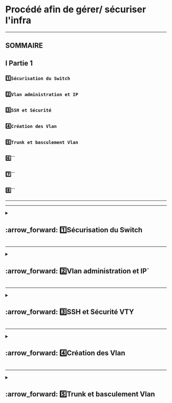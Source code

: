 # Procédé  afin de gérer/ sécuriser l'infra
***
## SOMMAIRE

## I Partie 1
### 1️⃣`Sécurisation du Switch`
### 2️⃣`Vlan administration et IP`
### 3️⃣`SSH et Sécurité`
### 4️⃣`Création des Vlan`
### 5️⃣`Trunk et basculement Vlan`
### 6️⃣``
### 7️⃣``
### 8️⃣``





***
***
<details>
<summary>
<h2>
:arrow_forward: 1️⃣Sécurisation du Switch
</h2>
</summary>


#### C'est un mauvaise pratique d'avoir tout les port sur le même Vlan, comme dans la configuration par defaut.

#### 1.1) Changer son nom 
      saiph#hostname <name>

#### 1.2) Rentrer le switch sur un domaine, le domaine sert entre autre à créer des clé SSH
         saiph(config)#ip domain-name stars.local

#### 1.3) Création d'un Vlan exotique et le fermer administrativement(afin de retarder un attaquant évantuel, qui chercherai à accéder à l'infra via les interfaces)
        saiph(config)#vlan 3000
        saiph(config) shutdown

#### 1.4) Passer les Interfaces en mode access(pour éviter qu'elles ne se fassent négocier en mode trunck) 
        saiph(config-if)#interface range fastEthernet 0/1-24

![image](https://github.com/user-attachments/assets/5cb509b3-912b-4173-906f-cb5687907e79)

#### 1.5) Déplacer les interfaces sur le Vlan 3000 créer précédement 
       saiph(config-if)#switchport access vlan 3000
    

![image](https://github.com/user-attachments/assets/aba67810-14e0-4a7d-ae8e-7736462ec0eb)

#### Et si on regarde la running config =>

![image](https://github.com/user-attachments/assets/0737aa01-ea9a-4b23-bf24-464d404b6ee8)

### 1.6 ) Eteindre administrativement les interfaces fast Ethernet et Gigabit
            saiph#conf t
            saiph(config)#interface range fastEthernet 0/1-24 
            saiph(config-if-range)#shutdown
            saiph(config)#interface range gigabitEthernet 0/1-2
            saiph(config-if-range)#shutdown

![image](https://github.com/user-attachments/assets/bb3be8f8-51b1-4cfb-abf9-0e5c92ed274e)

</details>


***
<details>
<summary>
<h2>
:arrow_forward: 2️⃣Vlan administration et IP`
</h2>
</summary>
      
#### 2.1) Création du Vlan Admin
            saiph#conf ter
            saiph(config)#vlan 100
            saiph(config-vlan)#name <NAME> (NET)

### 2.2) Donner une IP au Vlan 100
            saiph(config)#interface vlan 100
            saiph(config-if)#ip address (10.100.100.252 255.255.255.248)

### 2.3) Renseigner le default gateway
            saiph(config)# interface vlan 100
            saiph(config-if)#ip default-gateway gateway(10.100.100.254)


### 2.4) Copier running-config => startup-config 
            saiph#copy running-config startup-config

### Vérif:
![image](https://github.com/user-attachments/assets/9fb0bd7a-d3af-4060-aab7-25e1c705f13a)

![image](https://github.com/user-attachments/assets/0bd2acf3-c617-41c2-8513-ba72ec8c49eb)

</details>

***

<details>
<summary>
<h2>
:arrow_forward: 3️⃣SSH et Sécurité VTY
</h2>
</summary>

### 3.1) Sécuriser la connection => enable
### Le mot de passe ne sera plus en claire dans run/start-config
            saiph(config)#service password-encryption 


### Créer le MDP ici (131213)
            saiph(config)# enable secret <MDP>
![image](https://github.com/user-attachments/assets/5293facc-62c0-49b2-a877-e22dabcd6fb1)

### 3.2) `SSH`

### 3.2.1) Créer un utilisateur et mot de passe ici (131213)
            saiph(config)#username admin1 sercret <MDP>

![image](https://github.com/user-attachments/assets/6bda7cbf-25ad-4a05-8af1-93c3e4578dfa)

### 3.2.2) Création ssh
            saiph(config)#ip ssh version 2

### 3.2.3) MDP
            saiph(config)#crypto key generate rsa => 2048 bit

### 3.2.4) Time out
            saiph(config)#ip ssh time-out 120 => en secondes .. ⚠️

### 3.2.5) Configurer le nombre de tentatives de connection
            saiph(config)#ip ssh authentication-retries 3

![image](https://github.com/user-attachments/assets/e9124b0b-5ecb-46ec-a527-df0120d4f6f8)


### 3.3) `VTY et Line Console`

### La bonne pratique est de configurer au moins 3 lignes, afin de pouvoir se connecter à distance (1), en même temps qu'un autre admin (2), et un troisiéme lignes de secours (3).
### Et configuration des interfaces consoles afin de les rendre impossible sans MDP.

![image](https://github.com/user-attachments/assets/28455763-60f9-4c46-ba0d-8cc76a1cdc72)

### 3.3.1) Configuration `Line Console` ⏫ 
### Rentrer dans ça conf
                 saiph(config)#line console 0

### Utiliser un login local (ici admin1)
                 saiph(config-line)#login local

### Mettre un time out sur cette interface(si une utilisation inactive prolongué est détecté la session est fermé)
                 saiph(config-line)#exec-timeout 3 => en minutes

### ⚠️Maintenant si on se connect avec le cable bleu sur le switch un login et un MDP sera demandé.

### 3.2.2) `VTY`
### Ici configuration du nombre de lignes dédiées à la gestion à distance du switch

### Selectionner la/les ligne(s)
             saiph(config)# line vty 0 2                 

### Accées par user local
            saiph(config-line)# login local

### Time out ⚠️en minutes
            saiph(config-line)# exec-timeout 5

### Quel protocol passe par VTY en input => ICI SSH
            saiph(config-line)# transport input ssh

### Qu'on ne puisse faire que du ssh  
            saiph(config-line)# transport output none

### Sécuriser les autre line VTY (pas de connection)
            saiph(config)#line vty 3 15
            saiph(config-line)#no login

![image](https://github.com/user-attachments/assets/cb0ef47f-69d6-45e0-b27e-4fd22aefa992)


            saiph#copy running-config startup-config

</details>


***

<details>
<summary>
<h2>
:arrow_forward: 4️⃣Création des Vlan  
</h2>
</summary>

### ⚠️Ici un deuxiéme switch est configuré en copiant la configuration de saiph
#### 4.1) Brancher PC1 (FastEthernet 0/1) et PC2  (FastEthernet 0/2) sur alnilam
#### 4.2) Renseigner les IP des interfaces 
![image](https://github.com/user-attachments/assets/452b3aaa-676c-4c16-aa01-e97ca8f1bf96)
* #### PC1 10.10.10.1 255.255.255.0
* #### PC2 10.10.10.2 255.255.255.0

#### 4.3) Créer les Vlan 10 et Vlan 20
            alnilam(config)#vlan 10
            alnilam(config)#vlan 20

#### 4.4) Déplacer les interfaces sur les bon Vlan ici :
#### * fast ethernet 0/1-2 => vlan10
               alnilam#conf ter   
               alnilam(config)#interface range fastEthernet 0/1-2
               alnilam(config-if_range)# switchport access vlan 10

#### * fast ethernet 0/13 => vlan12
               alnilam#conf ter   
               alnilam(config)#interface rangefastEthernet 0/13
               alnilam(config-if)# switchport access vlan 20
               alnilam(config-if)#no shutdown

</details>

***
<details>
<summary>
<h2>
:arrow_forward: 5️⃣Trunk et basculement Vlan
</h2>
</summary>

#### 5.1) Connecter alnilam => saiph <= ainitak via GigabitEthernet
#### 5.2) Configuration des ports GiGabit afin de créer des Truncks
#### ⚠️La séquance réalisée ci desous est à répéter sur les 3 switchs.
#### L'idée est de repartir sur un configuration de base des ports pour les configurer.
#### Réactiver le port (en mode switchport mode access)
            alnilam(config)#interface gigabitEthernet 0/1
            alnilam(config-if)#no switchport mode access
#### Sortir le port du Vlan exotique et allumer
            alnilam(config-if)#no switchport access vlan 3000
            alnilam(config-if)#no shutdown

#### 5.3) Activer le mode trunk
            alnilam(config-if)#switchport mode trunk 

#### 5.4) Créer le Vlan 30
            alnilam(config)#vlan 30
            ainitak(config-vlan)#name MARK


#### 5.5) Lui donner des port Ethernet
            ainitak(config)#interface range fastEthernet 0/1-12
            ainitak(config-if-range)#switch access vlan 30

#### 5.6) Allumer les interface utilisées
#### Ici sur ainitak => Fa0/1 et Fa 0/24

            ainitak(config-if)#interface fastEthernet 0/24
            ainitak(config-if)#no sh
            ainitak(config-if)#exit
            ainitak(config)#interface fastEthernet 0/1
            ainitak(config-if)#no sh

#### 5.7) "Ratacher" le port fastEthernet 0/24
#### ⚠️Ici on recréer un Vlan 10 sur le switch ainitak, il faut donc le renomer, et c'est le mode trunck qui va faire le taf             
            ainitak(config-if)#switchport access vlan 10
            % Access VLAN does not exist. Creating vlan 10
            ainitak(config)# vlan 10
            ainitak(config-vlan)#name DIR
                 
#### 5.8) Créer le Vlan 10 => saiph
            saiph#conf t
            saiph(config)#vlan 10
            saiph(config-vlan)#name DIR

#### ==> ping fontionne entre PC2 10.10.10.2 et PC1 10.10.10.1 🍾

![image](https://github.com/user-attachments/assets/b396ca59-6a57-4743-a969-4646333b5a13)


### en résumé pour le mode trunk
#### interface 0/24 => alnilam et saiph en mode trunk
#### interface 0/23 => saiph et ainitak en mode trunk

#### alnilam interface 0/1 => Vlan 10 et 0/13 => vlan 20

#### ainitak interface 0/24 => Vlan 10 et 0/1 => vlan 30

</details>
